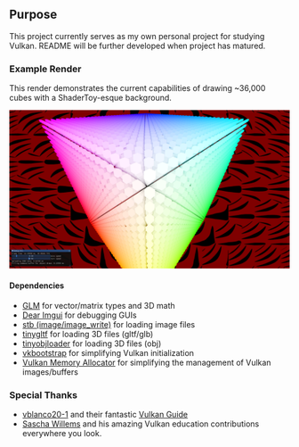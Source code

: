 ## Purpose

This project currently serves as my own personal project for studying Vulkan. 
README will be further developed when project has matured.

### Example Render

This render demonstrates the current capabilities of drawing ~36,000 cubes with a ShaderToy-esque background.

![35937 cubes example picture](https://raw.githubusercontent.com/Lucodivo/RepoSampleImages/master/VulkanStudy/35937_cubes.png)

#### Dependencies
- [GLM](https://github.com/g-truc/glm) for vector/matrix types and 3D math
- [Dear Imgui](https://github.com/ocornut/imgui) for debugging GUIs
- [stb (image/image_write)](https://github.com/nothings/stb) for loading image files
- [tinygltf](https://github.com/syoyo/tinygltf) for loading 3D files (gltf/glb)
- [tinyobjloader](https://github.com/tinyobjloader/tinyobjloader) for loading 3D files (obj)
- [vkbootstrap](https://github.com/charles-lunarg/vk-bootstrap) for simplifying Vulkan initialization
- [Vulkan Memory Allocator](https://github.com/GPUOpen-LibrariesAndSDKs/VulkanMemoryAllocator) for simplifying the management of Vulkan images/buffers

### Special Thanks
- [vblanco20-1](https://github.com/vblanco20-1) and their fantastic [Vulkan Guide](https://vkguide.dev/)
- [Sascha Willems](https://github.com/SaschaWillems) and his amazing Vulkan education contributions everywhere you look.
